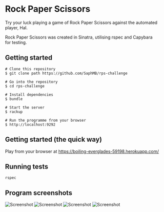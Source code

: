 # Rock Paper Scissors

Try your luck playing a game of Rock Paper Scissors against the automated player, Hal.

Rock Paper Scissors was created in Sinatra, utilising rspec and Capybara for testing.

## Getting started
```shell
# Clone this repository
$ git clone path https://github.com/SaphMB/rps-challenge

# Go into the repository
$ cd rps-challenge

# Install dependencies
$ bundle

# Start the server
$ rackup

# Run the programme from your browser
$ http://localhost:9292

```

## Getting started (the quick way)
Play from your browser at https://boiling-everglades-59198.herokuapp.com/

## Running tests

```shell
rspec
```

## Program screenshots

![Screenshot](https://www.dropbox.com/s/oqn6iar66ebbzm4/Screen%20Shot%202017-07-24%20at%2000.29.22.png?raw=1)
![Screenshot](https://www.dropbox.com/s/2w3n8obbc3t1znq/Screen%20Shot%202017-07-24%20at%2000.29.39.png?raw=1)
![Screenshot](https://www.dropbox.com/s/czyjuafavz45zbx/Screen%20Shot%202017-07-24%20at%2000.29.51.png?raw=1)
![Screenshot](https://www.dropbox.com/s/xnzzl51a6kmcd7d/Screen%20Shot%202017-07-24%20at%2000.30.01.png?raw=1)
